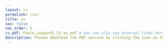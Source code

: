 ```yaml
---
layout: cv
permalink: /cv/
title: cv
nav: false
nav_order: 5
cv_pdf: Paolo_Leopardi_CV_en.pdf # you can also use external links here
description: Please download the PDF version by clicking the icon on the right.
---
```

